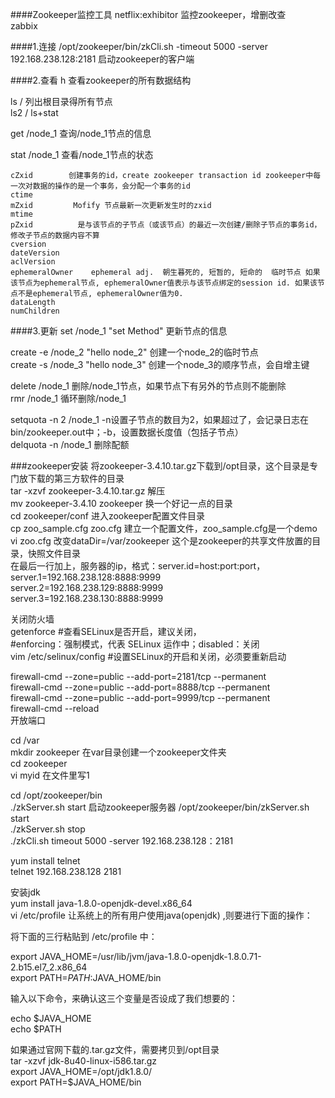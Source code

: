 ####Zookeeper监控工具
netflix:exhibitor   监控zookeeper，增删改查  
zabbix

####1.连接
/opt/zookeeper/bin/zkCli.sh -timeout 5000 -server 192.168.238.128:2181   启动zookeeper的客户端  

####2.查看
h 查看zookeeper的所有数据结构  

ls /  列出根目录得所有节点  
ls2 / ls+stat  

get /node_1    查询/node_1节点的信息

stat /node_1  查看/node_1节点的状态  

    cZxid        创建事务的id，create zookeeper transaction id zookeeper中每一次对数据的操作的是一个事务，会分配一个事务的id  
    ctime
    mZxid         Mofify 节点最新一次更新发生时的zxid  
    mtime
    pZxid          是与该节点的子节点（或该节点）的最近一次创建/删除子节点的事务id，修改子节点的数据内容不算  
    cversion  
    dateVersion  
    aclVersion  
    ephemeralOwner    ephemeral adj.  朝生暮死的, 短暂的, 短命的  临时节点 如果该节点为ephemeral节点, ephemeralOwner值表示与该节点绑定的session id. 如果该节点不是ephemeral节点, ephemeralOwner值为0.   
    dataLength  
    numChildren  


 
####3.更新
set /node_1 "set Method"    更新节点的信息  

create -e /node_2 "hello node_2"     创建一个node_2的临时节点  
create -s /node_3 "hello node_3"     创建一个node_3的顺序节点，会自增主键  

delete /node_1  删除/node_1节点，如果节点下有另外的节点则不能删除  
rmr /node_1     循环删除/node_1  

setquota -n 2 /node_1   -n设置子节点的数目为2，如果超过了，会记录日志在bin/zookeeper.out中；-b，设置数据长度值（包括子节点）  
delquota -n /node_1    删除配额  

###zookeeper安装
将zookeeper-3.4.10.tar.gz下载到/opt目录，这个目录是专门放下载的第三方软件的目录  
tar -xzvf zookeeper-3.4.10.tar.gz   解压  
mv zookeeper-3.4.10 zookeeper      换一个好记一点的目录  
cd zookeeper/conf     进入zookeeper配置文件目录  
cp zoo_sample.cfg zoo.cfg     建立一个配置文件，zoo_sample.cfg是一个demo  
vi zoo.cfg       改变dataDir=/var/zookeeper    这个是zookeeper的共享文件放置的目录，快照文件目录  
在最后一行加上，服务器的ip，格式：server.id=host:port:port，  
server.1=192.168.238.128:8888:9999  
server.2=192.168.238.129:8888:9999  
server.3=192.168.238.130:8888:9999  

关闭防火墙  
getenforce  #查看SELinux是否开启，建议关闭，  
#enforcing：强制模式，代表 SELinux 运作中；disabled：关闭  
vim /etc/selinux/config   #设置SELinux的开启和关闭，必须要重新启动  

firewall-cmd --zone=public --add-port=2181/tcp --permanent  
firewall-cmd --zone=public --add-port=8888/tcp --permanent  
firewall-cmd --zone=public --add-port=9999/tcp --permanent  
firewall-cmd --reload  
开放端口  
 
cd /var  
mkdir zookeeper   在var目录创建一个zookeeper文件夹  
cd zookeeper       
vi myid          在文件里写1  

cd /opt/zookeeper/bin  
./zkServer.sh start   启动zookeeper服务器    /opt/zookeeper/bin/zkServer.sh start  
./zkServer.sh stop               
./zkCli.sh timeout 5000 -server 192.168.238.128：2181  

yum install telnet  
telnet 192.168.238.128 2181  




安装jdk  
yum install java-1.8.0-openjdk-devel.x86_64  
vi  /etc/profile   让系统上的所有用户使用java(openjdk) ,则要进行下面的操作：  


将下面的三行粘贴到 /etc/profile 中：  

export JAVA_HOME=/usr/lib/jvm/java-1.8.0-openjdk-1.8.0.71-2.b15.el7_2.x86_64  
export PATH=$PATH:$JAVA_HOME/bin  


输入以下命令，来确认这三个变量是否设成了我们想要的：  

echo $JAVA_HOME  
echo $PATH  


如果通过官网下载的.tar.gz文件，需要拷贝到/opt目录  
tar -xzvf jdk-8u40-linux-i586.tar.gz  
export JAVA_HOME=/opt/jdk1.8.0/   
export PATH=$JAVA_HOME/bin  
